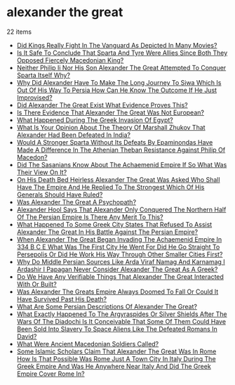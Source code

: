 # alexander the great
22 items

* [Did Kings Really Fight In The Vanguard As Depicted In Many Movies?](/2015/did-kings-really-fight-in-the-vanguard-as-depicted-in-many-movies.md)
* [Is It Safe To Conclude That Sparta And Tyre Were Allies Since Both They Opposed Fiercely Macedonian King?](/2016/is-it-safe-to-conclude-that-sparta-and-tyre-were-allies-since-both-they-opposed-fiercely-macedonian-king.md)
* [Neither Philip Ii Nor His Son Alexander The Great Attempted To Conquer Sparta Itself Why?](/2017/neither-philip-ii-nor-his-son-alexander-the-great-attempted-to-conquer-sparta-itself-why.md)
* [Why Did Alexander Have To Make The Long Journey To Siwa Which Is Out Of His Way To Persia How Can He Know The Outcome If He Just Improvised?](/2017/why-did-alexander-have-to-make-the-long-journey-to-siwa-which-is-out-of-his-way-to-persia-how-can-he-know-the-outcome-if-he-just-improvised.md)
* [Did Alexander The Great Exist What Evidence Proves This?](/2018/did-alexander-the-great-exist-what-evidence-proves-this.md)
* [Is There Evidence That Alexander The Great Was Not European?](/2018/is-there-evidence-that-alexander-the-great-was-not-european.md)
* [What Happened During The Greek Invasion Of Egypt?](/2018/what-happened-during-the-greek-invasion-of-egypt.md)
* [What Is Your Opinion About The Theory Of Marshall Zhukov That Alexander Had Been Defeated In India?](/2018/what-is-your-opinion-about-the-theory-of-marshall-zhukov-that-alexander-had-been-defeated-in-india.md)
* [Would A Stronger Sparta Without Its Defeats By Epaminondas Have Made A Difference In The Athenian Theban Resistance Against Philip Of Macedon?](/2018/would-a-stronger-sparta-without-its-defeats-by-epaminondas-have-made-a-difference-in-the-athenian-theban-resistance-against-philip-of-macedon.md)
* [Did The Sasanians Know About The Achaemenid Empire If So What Was Their View On It?](/2019/did-the-sasanians-know-about-the-achaemenid-empire-if-so-what-was-their-view-on-it.md)
* [On His Death Bed Heirless Alexander The Great Was Asked Who Shall Have The Empire And He Replied To The Strongest Which Of His Generals Should Have Ruled?](/2019/on-his-death-bed-heirless-alexander-the-great-was-asked-who-shall-have-the-empire-and-he-replied-to-the-strongest-which-of-his-generals-should-have-ruled.md)
* [Was Alexander The Great A Psychopath?](/2019/was-alexander-the-great-a-psychopath.md)
* [Alexander Hool Says That Alexander Only Conquered The Northern Half Of The Persian Empire Is There Any Merit To This?](/2020/alexander-hool-says-that-alexander-only-conquered-the-northern-half-of-the-persian-empire-is-there-any-merit-to-this.md)
* [What Happened To Some Greek City States That Refused To Assist Alexander The Great In His Battle Against The Persian Empire?](/2020/what-happened-to-some-greek-city-states-that-refused-to-assist-alexander-the-great-in-his-battle-against-the-persian-empire.md)
* [When Alexander The Great Began Invading The Achaemenid Empire In 334 B C E What Was The First City He Went For Did He Go Straight To Persepolis Or Did He Work His Way Through Other Smaller Cities First?](/2020/when-alexander-the-great-began-invading-the-achaemenid-empire-in-334-b-c-e-what-was-the-first-city-he-went-for-did-he-go-straight-to-persepolis-or-did-he-work-his-way-through-other-smaller-cities-first.md)
* [Why Do Middle Persian Sources Like Arda Viraf Namag And Karnamag I Ardashir I Papagan Never Consider Alexander The Great As A Greek?](/2020/why-do-middle-persian-sources-like-arda-viraf-namag-and-karnamag-i-ardashir-i-papagan-never-consider-alexander-the-great-as-a-greek.md)
* [Do We Have Any Verifiable Things That Alexander The Great Interacted With Or Built?](/2021/do-we-have-any-verifiable-things-that-alexander-the-great-interacted-with-or-built.md)
* [Was Alexander The Greats Empire Always Doomed To Fall Or Could It Have Survived Past His Death?](/2021/was-alexander-the-greats-empire-always-doomed-to-fall-or-could-it-have-survived-past-his-death.md)
* [What Are Some Persian Descriptions Of Alexander The Great?](/2021/what-are-some-persian-descriptions-of-alexander-the-great.md)
* [What Exactly Happened To The Argyraspides Or Silver Shields After The Wars Of The Diadochi Is It Conceivable That Some Of Them Could Have Been Sold Into Slavery To Space Aliens Like The Defeated Romans In David?](/2021/what-exactly-happened-to-the-argyraspides-or-silver-shields-after-the-wars-of-the-diadochi-is-it-conceivable-that-some-of-them-could-have-been-sold-into-slavery-to-space-aliens-like-the-defeated-romans-in-david.md)
* [What Were Ancient Macedonian Soldiers Called?](/2021/what-were-ancient-macedonian-soldiers-called.md)
* [Some Islamic Scholars Claim That Alexander The Great Was In Rome How Is That Possible Was Rome Just A Town City In Italy During The Greek Empire And Was He Anywhere Near Italy And Did The Greek Empire Cover Rome In?](/2022/some-islamic-scholars-claim-that-alexander-the-great-was-in-rome-how-is-that-possible-was-rome-just-a-town-city-in-italy-during-the-greek-empire-and-was-he-anywhere-near-italy-and-did-the-greek-empire-cover-rome-in.md)
